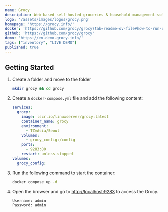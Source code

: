 ```yaml
---
name: Grocy
description: Web-based self-hosted groceries & household management solution for your home.
logo: '/assets/images/logos/grocy.png'
homepage: 'https://grocy.info/'
docker: 'https://github.com/grocy/grocy?tab=readme-ov-file#how-to-run-using-docker'
github: 'https://github.com/grocy/grocy'
demo: 'https://en.demo.grocy.info/'
tags: ["inventory", "LIVE DEMO"]
published: true
---
```


## Getting Started

1. Create a folder and move to the folder
    ```bash
    mkdir grocy && cd grocy
    ```
2. Create a `docker-compose.yml` file and add the following content:
    ```yaml
    services:
      grocy:
        image: lscr.io/linuxserver/grocy:latest
        container_name: grocy
        environment:
          - TZ=Asia/Seoul
        volumes:
          - grocy_config:/config
        ports:
          - 9283:80
        restart: unless-stopped
    volumes:
      grocy_config:
    ```
3. Run the following command to start the container:
    ```bash
    docker compose up -d
    ```
4. Open the browser and go to [http://localhost:9283](http://localhost:9283) to access the Grocy.
    ```
    Username: admin
    Password: admin
    ```
